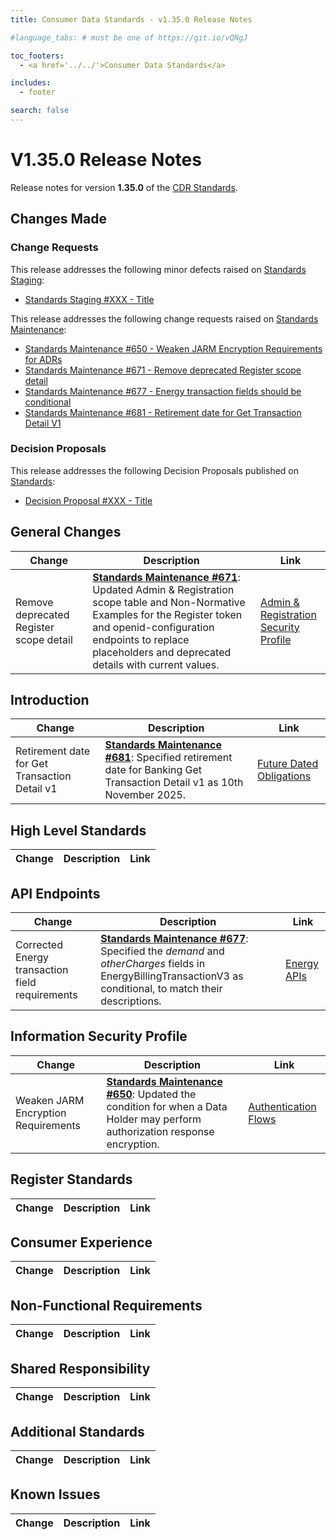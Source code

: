 ```yaml
---
title: Consumer Data Standards - v1.35.0 Release Notes

#language_tabs: # must be one of https://git.io/vQNgJ

toc_footers:
  - <a href='../../'>Consumer Data Standards</a>

includes:
  - footer

search: false
---
```


# V1.35.0 Release Notes
Release notes for version **1.35.0** of the [CDR Standards](../../).

## Changes Made
### Change Requests

This release addresses the following minor defects raised on [Standards Staging](https://github.com/ConsumerDataStandardsAustralia/standards-staging/issues):

- [Standards Staging #XXX - Title](https://github.com/ConsumerDataStandardsAustralia/standards-staging/issues/XXX)

This release addresses the following change requests raised on [Standards Maintenance](https://github.com/ConsumerDataStandardsAustralia/standards-maintenance/issues):

- [Standards Maintenance #650 - Weaken JARM Encryption Requirements for ADRs](https://github.com/ConsumerDataStandardsAustralia/standards-maintenance/issues/650)
- [Standards Maintenance #671 - Remove deprecated Register scope detail](https://github.com/ConsumerDataStandardsAustralia/standards-maintenance/issues/671)
- [Standards Maintenance #677 - Energy transaction fields should be conditional](https://github.com/ConsumerDataStandardsAustralia/standards-maintenance/issues/677)
- [Standards Maintenance #681 - Retirement date for Get Transaction Detail V1](https://github.com/ConsumerDataStandardsAustralia/standards-maintenance/issues/681)


### Decision Proposals
This release addresses the following Decision Proposals published on [Standards](https://github.com/ConsumerDataStandardsAustralia/standards/issues):

- [Decision Proposal #XXX - Title](https://github.com/ConsumerDataStandardsAustralia/standards/issues/XXX)


## General Changes
|Change|Description|Link|
|------|-----------|----|
| Remove deprecated Register scope detail | [**Standards Maintenance #671**](https://github.com/ConsumerDataStandardsAustralia/standards-maintenance/issues/671): Updated Admin & Registration scope table and Non-Normative Examples for the Register token and openid-configuration endpoints to replace placeholders and deprecated details with current values. | [Admin & Registration](../../#admin-amp-registration)<br>[Security Profile](../../#security-profile)


## Introduction
|Change|Description|Link|
|------|-----------|----|
| Retirement date for Get Transaction Detail v1 | [**Standards Maintenance #681**](https://github.com/ConsumerDataStandardsAustralia/standards-maintenance/issues/681): Specified retirement date for Banking Get Transaction Detail v1 as 10th November 2025. | [Future Dated Obligations](../../#future-dated-obligations)


## High Level Standards
|Change|Description|Link|
|------|-----------|----|


## API Endpoints
|Change|Description|Link|
|------|-----------|----|
| Corrected Energy transaction field requirements | [**Standards Maintenance #677**](https://github.com/ConsumerDataStandardsAustralia/standards-maintenance/issues/677): Specified the _demand_ and _otherCharges_ fields in EnergyBillingTransactionV3 as conditional, to match their descriptions. | [Energy APIs](../../#energy-apis)


## Information Security Profile
|Change|Description|Link|
|------|-----------|----|
| Weaken JARM Encryption Requirements | [**Standards Maintenance #650**](https://github.com/ConsumerDataStandardsAustralia/standards-maintenance/issues/650): Updated the condition for when a Data Holder may perform authorization response encryption. | [Authentication Flows](../../#authentication-flows)


## Register Standards
|Change|Description|Link|
|------|-----------|----|


## Consumer Experience
|Change|Description|Link|
|------|-----------|----|


## Non-Functional Requirements
|Change|Description|Link|
|------|-----------|----|


## Shared Responsibility
|Change|Description|Link|
|------|-----------|----|


## Additional Standards
|Change|Description|Link|
|------|-----------|----|


## Known Issues
|Change|Description|Link|
|------|-----------|----|

